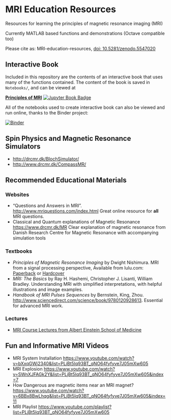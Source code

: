 # MRI Education Resources
Resources for learning the principles of magnetic resonance imaging (MRI)

Currently MATLAB based functions and demonstrations (Octave compatible too)

Please cite as:  MRI-education-resources, [doi: 10.5281/zenodo.5547020](https://doi.org/10.5281/zenodo.5547020)

## Interactive Book

Included in this repository are the contents of an interactive book that uses many of the functions contained.  The content of the book is saved in `Notebooks/`, and can be viewed at 

<!-- 
[![Principles of MRI book](Notebooks/images/HPBrain-Anime.png)](https://larsonlab.github.io/MRI-education-resources)
-->

[**Principles of MRI**](https://larsonlab.github.io/MRI-education-resources) [![Jupyter Book Badge](https://jupyterbook.org/badge.svg)](https://larsonlab.github.io/MRI-education-resources)

All of the notebooks used to create interactive book can also be viewed and run online, thanks to the Binder project:

[![Binder](https://mybinder.org/badge_logo.svg)](https://mybinder.org/v2/gh/LarsonLab/MRI-education-resources/main?filepath=Notebooks)

## Spin Physics and Magnetic Resonance Simulators
* http://drcmr.dk/BlochSimulator/
* http://www.drcmr.dk/CompassMR/

## Recommended Educational Materials

### Websites
* “Questions and Answers in MRI”. http://www.mriquestions.com/index.html Great online resource for **all** MRI questions.
* Classical and Quantum explanations of Magnetic Resonance https://www.drcmr.dk/MR Clear explanation of magnetic resonance from Danish Research Centre for Magnetic Resonance with accompanying simulation tools


### Textbooks
* _Principles of Magnetic Resonance Imaging_ by Dwight Nishimura.  MRI from a signal processing perspective, Available from lulu.com: [Paperback](https://www.lulu.com/shop/dwight-nishimura/principles-of-magnetic-resonance-imaging/paperback/product-6355103.html) or [Hardcover](http://www.lulu.com/shop/dwight-nishimura/principles-of-magnetic-resonance-imaging/hardcover/product-6355112.html)
* _MRI: The Basics_ by Ray H. Hashemi, Christopher J. Lisanti, William Bradley.  Understanding MRI with simplified interpretations, with helpful illustrations and image examples.
* _Handbook of MRI Pulses Sequences_ by Bernstein, King, Zhou. http://www.sciencedirect.com/science/book/9780120928613.  Essential for advanced MRI work.

### Lectures
* [MRI Course Lectures from Albert Einstein School of Medicine](https://www.youtube.com/playlist?list=PLPcImQzEnTpz-5TzxyyoYSbiAa9xdd89l)


## Fun and Informative MRI Videos

* MRI System Installation https://www.youtube.com/watch?v=bXxqGWj2340&list=PLjBt5Iq93BT_qNO64fyfyve7J05mXw605
* MRI Explosion https://www.youtube.com/watch?v=SWnXJFAGk2Y&list=PLjBt5Iq93BT_qNO64fyfyve7J05mXw605&index=7
* How Dangerous are magnetic items near an MRI magnet? https://www.youtube.com/watch?v=6BBx8BwLhqg&list=PLjBt5Iq93BT_qNO64fyfyve7J05mXw605&index=11
* MRI Playlist https://www.youtube.com/playlist?list=PLjBt5Iq93BT_qNO64fyfyve7J05mXw605

<!-- Advanced MRI Simulation software
* https://leoliuf.github.io/MRiLab/ -->
